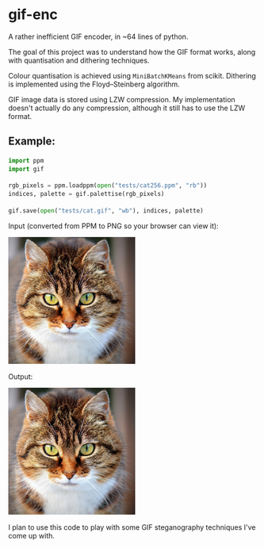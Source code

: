 # gif-enc
A rather inefficient GIF encoder, in ~64 lines of python.

The goal of this project was to understand how the GIF format works, along with quantisation and dithering techniques.

Colour quantisation is achieved using `MiniBatchKMeans` from scikit. Dithering is implemented using the Floyd–Steinberg algorithm.

GIF image data is stored using LZW compression. My implementation doesn't actually do any compression, although it still has to use the LZW format.

## Example:

```python
import ppm
import gif

rgb_pixels = ppm.loadppm(open("tests/cat256.ppm", "rb"))
indices, palette = gif.palettise(rgb_pixels)

gif.save(open("tests/cat.gif", "wb"), indices, palette)
```

Input (converted from PPM to PNG so your browser can view it):

![Example input](https://github.com/DavidBuchanan314/gif-enc/blob/master/tests/cat256.png)

Output:

![Example output](https://github.com/DavidBuchanan314/gif-enc/blob/master/tests/cat.gif)

I plan to use this code to play with some GIF steganography techniques I've come up with.
